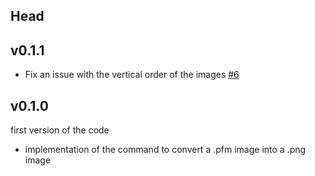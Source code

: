 ## Head

## v0.1.1

-   Fix an issue with the vertical order of the images [#6](https://github.com/TommiDL/LITracer/pull/6)

## v0.1.0
first version of the code
- implementation of the command to convert a .pfm image into a .png image
